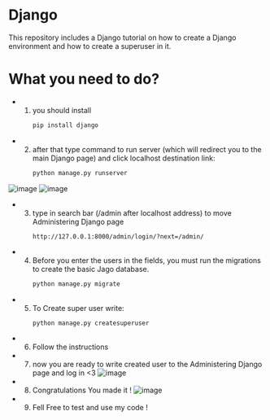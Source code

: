 # Django
This repository includes a Django tutorial on how to create a Django environment and how to create a superuser in it.

# What you need to do?
- 1. you should install
     ```py
     pip install django
- 2. after that type command to run server (which will redirect you to the main Django page) and click localhost destination link:
     ```py
     python manage.py runserver
![image](https://github.com/DonKravche/django-test/assets/138400870/6f77ee07-9d1d-4cc4-b73f-4b5cde059c85)
![image](https://github.com/DonKravche/django-test/assets/138400870/dccc17e9-6652-4039-8047-3883fcfcd7c0)

- 3. type in search bar (/admin after localhost address) to move Administering Django page
     ```
     http://127.0.0.1:8000/admin/login/?next=/admin/

- 4. Before you enter the users in the fields, you must run the migrations to create the basic Jago database.
     ```py
     python manage.py migrate

- 5. To Create super user write:
     ```py
     python manage.py createsuperuser
     
- 6. Follow the instructions

- 7. now you are ready to write created user to the Administering Django page and log in <3
     ![image](https://github.com/DonKravche/django-test/assets/138400870/e00afa62-409a-40dd-8d08-f67fa41a3471)
     
- 8. Congratulations You made it !
  ![image](https://github.com/DonKravche/django-test/assets/138400870/9ac3de9b-f6e2-4ff6-96e2-ebff650bdb80)

- 9. Fell Free to test and use my code !
